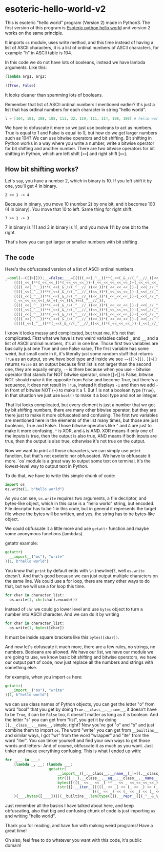 # esoteric-hello-world-v2
This is esoteric "hello world" program (Version 2) made in Python3.
The first version of this program is [Esoteric python hello world](https://github.com/VelikiFeniks0/esoteric-python-hello-world) and version 2 works on the same principle.

It imports `os` module, uses write method, and this time instead of having a list of ASCII characters, it is a list of ordinal numbers of ASCII characters, for example "h" in ASCII table is 104.

In this code we do not have lots of booleans, instead we have lambda arguments.
Like this:
```py
(lambda arg1, arg2:
  ...
)(True, False)
```
It looks cleaner than spamming lots of booleans.

Remember that list of ASCII ordinal numbers I mentioned earlier?
It's just a list that has ordinal numbers for each character in string "hello world".
```py
l = [104, 101, 108, 108, 111, 32, 119, 111, 114, 108, 100] # hello world
```
We have to obfuscate it more so we just use booleans to act as numbers. True is equal to 1 and False is equal to 0, but how do we get larger numbers such as 104?
We can use bitwise operators and bit shifting. 
Bit shifting in Python works in a way where you write a number, write a bitwise operator for bit shifting and another number.
There are two bitwise operators for bit shifting in Python, which are left shift [`<<`] and right shift [`>>`].

## How bit shifting works?
Let's say, you have a number 2, which in binary is 10.
If you left shift it by one, you'll get 4 in binary.

`2 << 1 -> 4`

Because in binary, you move 10 (number 2) by one bit, and it becomes 100 (4 in binary). You move that 10 to left.
Same thing for right shift.

`7 >> 1 -> 3`

7 in binary is 111 and 3 in binary is 11, and you move 111 by one bit to the right.

That's how you can get larger or smaller numbers with bit shifting.

## The code
Here's the obfuscated version of a list of ASCII ordinal numbers.
```py
_=bool(-~([]>[]));__=False;___=[((((_<<(_^__))**(_<<(_&_//(_^__//_))<<_))*(_<<_<<_<<_))-(_<<(_//_^__)<<_<<(_//_^__//_)<<_<<_)+(_<<(_//_^__)<<_<<_)),
    ((((_<<_)**(_<<_<<_))*(_<<_<<_<<_))-(_<<_<<_<<_<<_<<_)+(_<<_<<_<<_)-(_<<_<<_)+(_^__%_)),
    ((((_<<(_^__))**(_<<(_&_//(_^__//_))<<_))*(_<<_<<_<<_))-(_<<(_//_^__)<<_<<(_//_^__//_)<<_<<_)+(_<<(_//_^__)<<_<<_)+(_<<_<<_)),
    ((((_<<(_^__))**(_<<(_&_//(_^__//_))<<_))*(_<<_<<_<<_))-(_<<(_//_^__)<<_<<(_//_^__//_)<<_<<_)+(_<<(_//_^__)<<_<<_)+(_<<_<<_)),
    ((((_<<(_^__))**(_<<(_&_//(_^__//_))<<_))*(_<<_<<_<<_))-(_<<(_//_^__)<<_<<(_//_^__//_)<<_<<_)+(_<<(_//_^__)<<_<<_)+(_<<_<<_)+(_<<_)+(__^_&_)),
    (_<<_<<_<<_<<(_&(_+(_<<_))&_)<<(_^__//_)),
    ((((_<<(_^__))**(_<<(_&_//(_^__//_))<<_))*(_<<_<<_<<_))-(_<<(_//_^__)<<_<<(_//_^__//_)<<_<<_)+(_<<(_//_^__)<<_<<_)+(_<<_<<_)+(_<<_)+(__^_&_)+(_<<_<<_<<_)),
    ((((_<<(_^__))**(_<<(_&_//(_^__//_))<<_))*(_<<_<<_<<_))-(_<<(_//_^__)<<_<<(_//_^__//_)<<_<<_)+(_<<(_//_^__)<<_<<_)+(_<<_<<_)+(_<<_)+(__^_&_)),
    ((((_<<(_^__))**(_<<(_&_//(_^__//_))<<_))*(_<<_<<_<<_))-(_<<(_//_^__)<<_<<(_//_^__//_)<<_<<_)+(_<<(_//_^__)<<_<<_)+(_<<_<<_)+(_<<_)+(__^_&_)+(_<<_<<_)-_),
    ((((_<<(_^__))**(_<<(_&_//(_^__//_))<<_))*(_<<_<<_<<_))-(_<<(_//_^__)<<_<<(_//_^__//_)<<_<<_)+(_<<(_//_^__)<<_<<_)+(_<<_<<_)),
    (((((_<<(_^__))**(_<<(_&_//(_^__//_))<<_))*(_<<_<<_<<_))-(_<<(_//_^__)<<_<<(_//_^__//_)<<_<<_)+(_<<(_//_^__)<<_<<_)+(_<<_<<_)+(_<<_)+(__^_&_)+(_<<_<<_)+_)-(_<<_<<_<<_<<_))]
```
I know it looks messy and complicated, but trust me, it's not that complicated. First what we have is two weird variables called `_` and `__` and a list of ASCII ordinal numbers, it's all in one line. Those first two variables are basically just one True and one False value, The first variable has some weird, but small code in it, it's literally just some random stuff that returns `True` as an output, so we have bool type and inside we see `-~([]>[])`. `[]>[]` returns `False` as an output because first list is not larger than the second one, they are equally empty, `-~` is there because when you use `~` bitwise operator that stands for NOT bitwise operator, since []>[] is False, bitwise NOT should make it the opposite from False and become True, but there's a sequence, it does not result in `True`, instead it displays `-1` and then we add `-` in front of bitwise NOT (~) to make it a 1. But 1 is not a boolean type (`True`), in that situation we just use `bool()` to make it a bool type and not an integer.

That list looks complicated, but every element is just a number that we got by bit shifting numbers, there are many other bitwise operator, but they are there just to make it more obfuscated and confusing. The first two variables are mentioned here in the elements of the list many times, but those are just booleans, True and False. Those bitwise operators like `^` and `&` are just to make it more confusing, `^` is XOR, and `&` is AND. XOR means if only one of the inputs is true, then the output is also true, AND means if both inputs are true, then the output is also true, otherwise it's not true on the output.

Now we want to print all those characters, we can simply use `print` function, but that's not esoteric nor obfuscated. We have to obfuscate it more. `os˙ module is a great way to output some text on terminal, it's the lowest-level way to output text in Python.

To do that, we have to write this simple chunk of code:
```py
import os
os.write(1, b"hello world")
```
As you can see, `os.write` requires two arguments, a file decriptor, and bytes-like object, which in this case is a "hello world" string, but encoded.
File decriptor has to be 1 in this code, but in general it represents the target file where the bytes will be written, and yes, the string has to be bytes-like object.

We could obfuscate it a little more and use `getattr` function and maybe some anonymous functions (lambdas).

getattr example:
```py
getattr(
  __import__("os"), "write"
)(1, b"hello world")
```
You know that `print` by default ends with `\n` (newline)?, well `os.write` doesn't. And that's good because we can just output multiple characters on the same line.
We could use a for loop, there are many other ways to do that, but we will use a for loop this time.

```py
for char in character_list:
  os.write(1, chr(char).encode())
```
Instead of `chr` we could go lower level and use `bytes` object to turn a number into ASCII character. And we can do it by writing
```py
for char in character_list:
  os.write(1, bytes([char])
```
It must be inside square brackets like this `bytes([char])`.

And now let's obfuscate it much more, there are a few rules, no strings, no numbers. Booleans are allowed.
We have our list, we have our module we are going to use, we know basic bit shifting and bitwise operators, we have our output part of code, now just replace all the numbers and strings with something else.

for example, when you import `os` here:
```py
getattr(
  __import__("os"), "write"
)(1, b"hello world")
```
we can use class names of Python objects, you can get the letter "o" from word "bool" that you get by doing `True.__class__.__name__`, it doesn't have to be `True`, it can be `False` too, it doesn't matter as long as it is boolean. And the letter "s" you can get from "list", you get it by doing `[].__class__.__name__`, simple, right? Now you've got "o" and "s" and just combine them to import `os`. The word "write" you can get from `__builtins__` and similar ways, I got "wr" from the word "wrapper" and "ite" from the word "iter". You can tinker yourself and find your own ways to get those words and letters-
And of course, obfuscate it as much as you want. Just tinker and make everything confusing.
This is what I ended up with:
```py
for ____ in ___:
    (lambda _, __: (lambda ___:
                    getattr(
                        __import__([_.__class__.__name__[_]+[].__class__.__name__[_<<_]][_>>_]), 
                        str(((_|_).__class__.__eq__.__class__.__name__[:(__builtins__.len((_^__).__class__.__name__)//(-~~-_-~~-_))]))+
                        bytes([(((_ << _ << _) ** _ << _ <<_<<_<<_<<_) - (_<< _<<_<<_<<_) + (_<<_))]).decode()+
                        (str({}.__iter__)[(((_ << _) << (_ << _) << (_ << _))  - (_ << _ << _ << _ << _) + ((_ << _)+_)):
                                        (((_ << _) << (_ << _) << (_ << _)) -(_ << _ << _ << _ << _) + ((_ << _ << _)+(_<<_)))])
    )(___,bytes([____])))(__builtins__.len(type([]).__repr__([(_^__&_%_%_%_//__-+~__**~__)])[__//__&_<<_])))(_:=bool(-~([]<[])),~_)
```
Just remember all the basics I have talked about here, and keep obfuscating, also that big and confusing chunk of code is just importing `os` and writing "hello world".


Thank you for reading, and have fun with making weird programs!
Have a great time!

Oh also, feel free to do whatever you want with this code, it's public domain!
